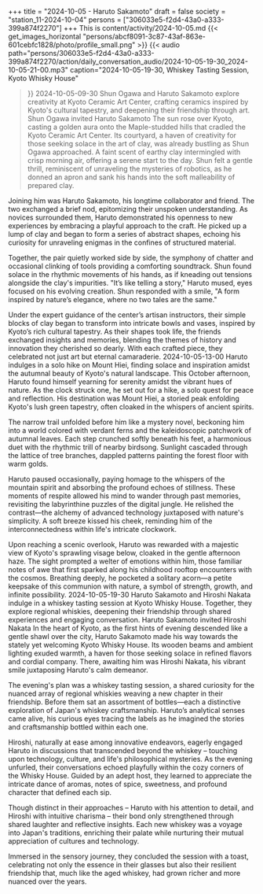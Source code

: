 +++
title = "2024-10-05 - Haruto Sakamoto"
draft = false
society = "station_11-2024-10-04"
persons = ["306033e5-f2d4-43a0-a333-399a874f2270"]
+++
This is content/activity/2024-10-05.md
{{< get_images_horizontal "persons/abcf8091-3c87-43af-863e-601cebfc1828/photo/profile_small.png" >}}
{{< audio
    path="persons/306033e5-f2d4-43a0-a333-399a874f2270/action/daily_conversation_audio/2024-10-05-19-30_2024-10-05-21-00.mp3" 
    caption="2024-10-05-19-30, Whiskey Tasting Session, Kyoto Whisky House"
>}}
2024-10-05-09-30
Shun Ogawa and Haruto Sakamoto explore creativity at Kyoto Ceramic Art Center, crafting ceramics inspired by Kyoto's cultural tapestry, and deepening their friendship through art.
Shun Ogawa invited Haruto Sakamoto
The sun rose over Kyoto, casting a golden aura onto the Maple-studded hills that cradled the Kyoto Ceramic Art Center. Its courtyard, a haven of creativity for those seeking solace in the art of clay, was already bustling as Shun Ogawa approached. A faint scent of earthy clay intermingled with crisp morning air, offering a serene start to the day. Shun felt a gentle thrill, reminiscent of unraveling the mysteries of robotics, as he donned an apron and sank his hands into the soft malleability of prepared clay.

Joining him was Haruto Sakamoto, his longtime collaborator and friend. The two exchanged a brief nod, epitomizing their unspoken understanding. As novices surrounded them, Haruto demonstrated his openness to new experiences by embracing a playful approach to the craft. He picked up a lump of clay and began to form a series of abstract shapes, echoing his curiosity for unraveling enigmas in the confines of structured material.

Together, the pair quietly worked side by side, the symphony of chatter and occasional clinking of tools providing a comforting soundtrack. Shun found solace in the rhythmic movements of his hands, as if kneading out tensions alongside the clay's impurities. "It’s like telling a story," Haruto mused, eyes focused on his evolving creation. Shun responded with a smile, "A form inspired by nature’s elegance, where no two tales are the same."

Under the expert guidance of the center’s artisan instructors, their simple blocks of clay began to transform into intricate bowls and vases, inspired by Kyoto’s rich cultural tapestry. As their shapes took life, the friends exchanged insights and memories, blending the themes of history and innovation they cherished so dearly. With each crafted piece, they celebrated not just art but eternal camaraderie.
2024-10-05-13-00
Haruto indulges in a solo hike on Mount Hiei, finding solace and inspiration amidst the autumnal beauty of Kyoto's natural landscape.
This October afternoon, Haruto found himself yearning for serenity amidst the vibrant hues of nature. As the clock struck one, he set out for a hike, a solo quest for peace and reflection. His destination was Mount Hiei, a storied peak enfolding Kyoto's lush green tapestry, often cloaked in the whispers of ancient spirits.

The narrow trail unfolded before him like a mystery novel, beckoning him into a world colored with verdant ferns and the kaleidoscopic patchwork of autumnal leaves. Each step crunched softly beneath his feet, a harmonious duet with the rhythmic trill of nearby birdsong. Sunlight cascaded through the lattice of tree branches, dappled patterns painting the forest floor with warm golds.

Haruto paused occasionally, paying homage to the whispers of the mountain spirit and absorbing the profound echoes of stillness. These moments of respite allowed his mind to wander through past memories, revisiting the labyrinthine puzzles of the digital jungle. He relished the contrast—the alchemy of advanced technology juxtaposed with nature's simplicity. A soft breeze kissed his cheek, reminding him of the interconnectedness within life's intricate clockwork.

Upon reaching a scenic overlook, Haruto was rewarded with a majestic view of Kyoto's sprawling visage below, cloaked in the gentle afternoon haze. The sight prompted a welter of emotions within him, those familiar notes of awe that first sparked along his childhood rooftop encounters with the cosmos. Breathing deeply, he pocketed a solitary acorn—a petite keepsake of this communion with nature, a symbol of strength, growth, and infinite possibility.
2024-10-05-19-30
Haruto Sakamoto and Hiroshi Nakata indulge in a whiskey tasting session at Kyoto Whisky House. Together, they explore regional whiskies, deepening their friendship through shared experiences and engaging conversation.
Haruto Sakamoto invited Hiroshi Nakata
In the heart of Kyoto, as the first hints of evening descended like a gentle shawl over the city, Haruto Sakamoto made his way towards the stately yet welcoming Kyoto Whisky House. Its wooden beams and ambient lighting exuded warmth, a haven for those seeking solace in refined flavors and cordial company. There, awaiting him was Hiroshi Nakata, his vibrant smile juxtaposing Haruto's calm demeanor. 

The evening's plan was a whiskey tasting session, a shared curiosity for the nuanced array of regional whiskies weaving a new chapter in their friendship. Before them sat an assortment of bottles—each a distinctive exploration of Japan's whiskey craftsmanship. Haruto’s analytical senses came alive, his curious eyes tracing the labels as he imagined the stories and craftsmanship bottled within each one.

Hiroshi, naturally at ease among innovative endeavors, eagerly engaged Haruto in discussions that transcended beyond the whiskey – touching upon technology, culture, and life's philosophical mysteries. As the evening unfurled, their conversations echoed playfully within the cozy corners of the Whisky House. Guided by an adept host, they learned to appreciate the intricate dance of aromas, notes of spice, sweetness, and profound character that defined each sip.

Though distinct in their approaches – Haruto with his attention to detail, and Hiroshi with intuitive charisma – their bond only strengthened through shared laughter and reflective insights. Each new whiskey was a voyage into Japan's traditions, enriching their palate while nurturing their mutual appreciation of cultures and technology.

Immersed in the sensory journey, they concluded the session with a toast, celebrating not only the essence in their glasses but also their resilient friendship that, much like the aged whiskey, had grown richer and more nuanced over the years.
